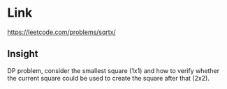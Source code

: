 # Link

https://leetcode.com/problems/sqrtx/

## Insight

DP problem, consider the smallest square (1x1) and 
how to verify whether the current square could be used 
to create the square after that (2x2).
